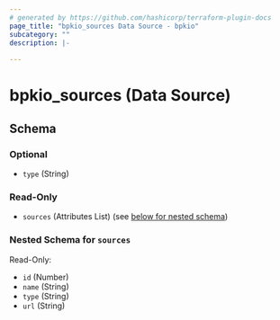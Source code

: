 ```yaml
---
# generated by https://github.com/hashicorp/terraform-plugin-docs
page_title: "bpkio_sources Data Source - bpkio"
subcategory: ""
description: |-
  
---
```


# bpkio_sources (Data Source)





<!-- schema generated by tfplugindocs -->
## Schema

### Optional

- `type` (String)

### Read-Only

- `sources` (Attributes List) (see [below for nested schema](#nestedatt--sources))

<a id="nestedatt--sources"></a>
### Nested Schema for `sources`

Read-Only:

- `id` (Number)
- `name` (String)
- `type` (String)
- `url` (String)
